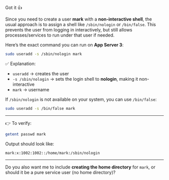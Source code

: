 Got it 👍

Since you need to create a user **mark** with a **non-interactive shell**, the usual approach is to assign a shell like `/sbin/nologin` or `/bin/false`. This prevents the user from logging in interactively, but still allows processes/services to run under that user if needed.

Here’s the exact command you can run on **App Server 3**:

```bash
sudo useradd -s /sbin/nologin mark
```

✅ Explanation:

* `useradd` → creates the user
* `-s /sbin/nologin` → sets the login shell to **nologin**, making it non-interactive
* `mark` → username

If `/sbin/nologin` is not available on your system, you can use `/bin/false`:

```bash
sudo useradd -s /bin/false mark
```

---

👉 To verify:

```bash
getent passwd mark
```

Output should look like:

```
mark:x:1002:1002::/home/mark:/sbin/nologin
```

---

Do you also want me to include **creating the home directory** for `mark`, or should it be a pure service user (no home directory)?
